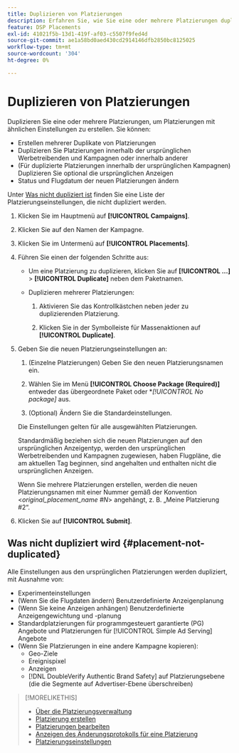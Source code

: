 ```yaml
---
title: Duplizieren von Platzierungen
description: Erfahren Sie, wie Sie eine oder mehrere Platzierungen duplizieren.
feature: DSP Placements
exl-id: 41021f5b-13d1-419f-af03-c5507f9fed4d
source-git-commit: ae1a58bd0aed430cd2914146dfb2850bc8125025
workflow-type: tm+mt
source-wordcount: '304'
ht-degree: 0%

---
```


# Duplizieren von Platzierungen

<!-- Some placements don't have this option. Clarify which placement types aren't eligible -- is it PG placements, or all placements using private inventory? And anything else? -->

Duplizieren Sie eine oder mehrere Platzierungen, um Platzierungen mit ähnlichen Einstellungen zu erstellen. Sie können:

* Erstellen mehrerer Duplikate von Platzierungen
* Duplizieren Sie Platzierungen innerhalb der ursprünglichen Werbetreibenden und Kampagnen oder innerhalb anderer
* (Für duplizierte Platzierungen innerhalb der ursprünglichen Kampagnen) Duplizieren Sie optional die ursprünglichen Anzeigen
* Status und Flugdatum der neuen Platzierungen ändern

Unter [Was nicht dupliziert ist](#placement-not-duplicated) finden Sie eine Liste der Platzierungseinstellungen, die nicht dupliziert werden.

1. Klicken Sie im Hauptmenü auf **[!UICONTROL Campaigns]**.

1. Klicken Sie auf den Namen der Kampagne.

1. Klicken Sie im Untermenü auf **[!UICONTROL Placements]**.

1. Führen Sie einen der folgenden Schritte aus:

   * Um eine Platzierung zu duplizieren, klicken Sie auf **[!UICONTROL ...]** > **[!UICONTROL Duplicate]** neben dem Paketnamen.

   * Duplizieren mehrerer Platzierungen:

      1. Aktivieren Sie das Kontrollkästchen neben jeder zu duplizierenden Platzierung.

      1. Klicken Sie in der Symbolleiste für Massenaktionen auf **[!UICONTROL Duplicate]**.

1. Geben Sie die neuen Platzierungseinstellungen an:

   1. (Einzelne Platzierungen) Geben Sie den neuen Platzierungsnamen ein.

   1. Wählen Sie im Menü **[!UICONTROL Choose Package (Required)]** entweder das übergeordnete Paket oder **[!UICONTROL No package]* aus.

   1. (Optional) Ändern Sie die Standardeinstellungen.

   Die Einstellungen gelten für alle ausgewählten Platzierungen.

   Standardmäßig beziehen sich die neuen Platzierungen auf den ursprünglichen Anzeigentyp, werden den ursprünglichen Werbetreibenden und Kampagnen zugewiesen, haben Flugpläne, die am aktuellen Tag beginnen, sind angehalten und enthalten nicht die ursprünglichen Anzeigen.

   Wenn Sie mehrere Platzierungen erstellen, werden die neuen Platzierungsnamen mit einer Nummer gemäß der Konvention &lt;*original_placement_name #N*> angehängt, z. B. „Meine Platzierung #2“.

1. Klicken Sie auf **[!UICONTROL Submit]**.

## Was nicht dupliziert wird {#placement-not-duplicated}

Alle Einstellungen aus den ursprünglichen Platzierungen werden dupliziert, mit Ausnahme von:

* Experimenteinstellungen
* (Wenn Sie die Flugdaten ändern) Benutzerdefinierte Anzeigenplanung
* (Wenn Sie keine Anzeigen anhängen) Benutzerdefinierte Anzeigengewichtung und -planung
* Standardplatzierungen für programmgesteuert garantierte (PG) Angebote und Platzierungen für [!UICONTROL Simple Ad Serving] Angebote
* (Wenn Sie Platzierungen in eine andere Kampagne kopieren):
   * Geo-Ziele
   * Ereignispixel
   * Anzeigen
   * [!DNL DoubleVerify Authentic Brand Safety] auf Platzierungsebene (die die Segmente auf Advertiser-Ebene überschreiben)

>[!MORELIKETHIS]
>
>* [Über die Platzierungsverwaltung](placement-about.md)
>* [Platzierung erstellen](placement-create.md)
>* [Platzierungen bearbeiten](placement-edit.md)
>* [Anzeigen des Änderungsprotokolls für eine Platzierung](placement-change-log.md)
>* [Platzierungseinstellungen](placement-settings.md)
